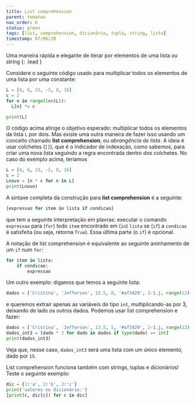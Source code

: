 ```yaml
---
title: List comprehension
parent: tematwo
nav_order: 6
status: green
tags: [list, comprehension, dicionário, tupla, string, lista]
timestamp: 07/06/20
---
```


Uma maneira rápida e elegante de iterar por elementos de uma lista ou string
{: .lead }

Considere o seguinte código usado para multiplicar todos os elementos de uma lista por uma constante:
```python
L = [4, 6, 23, -5, 8, 16]
c = 2
for n in range(len(L)):
  L[n] *= c

print(L)
```
O código acima atinge o objetivo esperado: multiplicar todos os elementos da lista `L` por dois. Mas existe uma outra maneira de fazer isso usando um conceito chamado **list comprehension**, ou *abrangência de lista*. A ideia é usar colchetes (`[]`), que é o indicador de indexação, como sabemos, para criar uma nova lista seguindo a regra encontrada dentro dos colchetes. No caso do exemplo acima, teríamos 
```python
L = [4, 6, 23, -5, 8, 16]
c = 2
Lnovo = [n * c for n in L]
print(Lnovo)
```

A sintaxe completa da construção para **list comprehension** é a seguinte:
```python
[expressao for item in lista if condicao]
```
que tem a seguinte interpretação em plavras: executar o comando `expressao` para (`for`) todo `item` encontrado em (`in`) `lista` se (`if`) a `condicao` é satisfeita (ou seja, retorna `True`). Essa última parte (o `if`) é opcional.

A notação de list comprehension é equivalente ao seguinte aninhamento de um `if` num `for`:
```python
for item in lista:
    if condicao:
        expressao
```

Um outro exemplo: digamos que temos a seguinte lista: 
```python
dados = ['Cristina', 'Jefferson', 13.5, 8, '#af3429', 2-1.j, range(12) ]
```
e queremos extrair apenas as variáveis do tipo `int`, multiplicando-as por 3, deixando de lado os outros dados. Podemos usar list comprehension e fazer:
```python
dados = ['Cristina', 'Jefferson', 13.5, 5, '#af3429', 2-1.j, range(12) ]
dados_int3 = [dado * 3 for dado in dados if type(dado) == int]
print(dados_int3)
```
Veja que, nesse caso, `dados_int3` será uma lista com um único elemento, dado por `15`. 

List comprehension funciona também com strings, tuplas e dicionários! Teste o seguinte exemplo:
```python
dic = {1:'a', 2:'b', 3:'c'}
print('valores no dicionário:')
[print(c, dic[c]) for c in dic]
```

